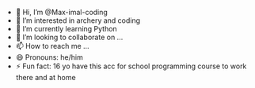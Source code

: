 - 👋 Hi, I’m @Max-imal-coding
- 👀 I’m interested in archery and coding
- 🌱 I’m currently learning Python
- 💞️ I’m looking to collaborate on ...
- 📫 How to reach me ...
- 😄 Pronouns: he/him
- ⚡ Fun fact: 16 yo
               have this acc for school programming course
               to work there and at home
